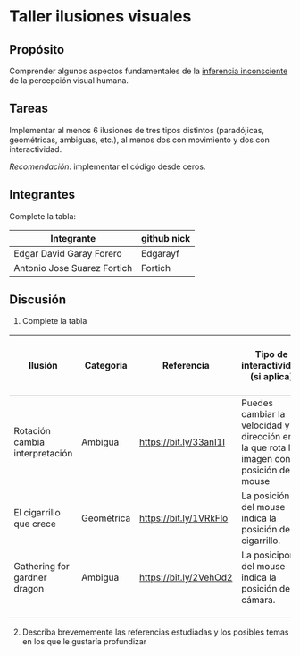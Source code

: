 # Taller ilusiones visuales

## Propósito

Comprender algunos aspectos fundamentales de la [inferencia inconsciente](https://github.com/VisualComputing/Cognitive) de la percepción visual humana.

## Tareas

Implementar al menos 6 ilusiones de tres tipos distintos (paradójicas, geométricas, ambiguas, etc.), al menos dos con movimiento y dos con interactividad.

*Recomendación:* implementar el código desde ceros.

## Integrantes

Complete la tabla:

| Integrante                 | github nick |
|----------------------------|-------------|
|Edgar David Garay Forero    | Edgarayf    |
|Antonio Jose Suarez Fortich | Fortich     |

## Discusión

1. Complete la tabla

| Ilusión                      | Categoria | Referencia            | Tipo de interactividad (si aplica)                           | URL código base (si aplica) |
|------------------------------|-----------|-----------------------|--------------------------------------------------------------|-----------------------------|
|Rotación cambia interpretación|Ambigua    |https://bit.ly/33anI1I |Puedes cambiar la velocidad y dirección en la que rota la imagen con la posición del mouse|                             |
|El cigarrillo que crece       |Geométrica |https://bit.ly/1VRkFlo |La posición del mouse indica la posición del cigarrillo.      |                             |
|Gathering for gardner dragon  |Ambigua    |https://bit.ly/2VehOd2 |La posicipon del mouse indica la posición de la cámara.       |                             |
|                              |           |                       |                                                              |                             |
|                              |           |                       |                                                              |                             |
|                              |           |                       |                                                              |                             |

2. Describa brevememente las referencias estudiadas y los posibles temas en los que le gustaría profundizar
